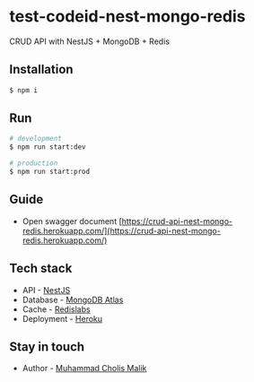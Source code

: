 # test-codeid-nest-mongo-redis

CRUD API with NestJS + MongoDB + Redis

## Installation

```bash
$ npm i
```

## Run

```bash
# development
$ npm run start:dev

# production
$ npm run start:prod
```

## Guide

- Open swagger document
  [https://crud-api-nest-mongo-redis.herokuapp.com/](https://crud-api-nest-mongo-redis.herokuapp.com/)

## Tech stack

- API - [NestJS](https://nestjs.com/)
- Database - [MongoDB Atlas](https://www.mongodb.com/cloud/atlas)
- Cache - [Redislabs](https://redislabs.com/redis-enterprise-cloud/)
- Deployment - [Heroku](https://www.heroku.com/)

## Stay in touch

- Author - [Muhammad Cholis Malik](https://www.linkedin.com/in/mcholismalik/)
